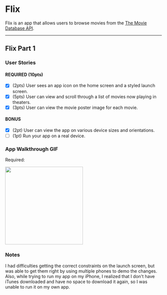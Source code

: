 # Flix

Flix is an app that allows users to browse movies from the [The Movie Database API](http://docs.themoviedb.apiary.io/#).

---

## Flix Part 1

### User Stories

#### REQUIRED (10pts)
- [x] (2pts) User sees an app icon on the home screen and a styled launch screen.
- [x] (5pts) User can view and scroll through a list of movies now playing in theaters.
- [x] (3pts) User can view the movie poster image for each movie.

#### BONUS
- [x] (2pt) User can view the app on various device sizes and orientations.
- [ ] (1pt) Run your app on a real device.

### App Walkthrough GIF

Required:

<img src = "http://g.recordit.co/aq57hWFSTD.gif" width = 250><br>




### Notes
I had difficulties getting the correct constraints on the launch screen, but was able to get them right by using multiple phones to demo the changes. Also, while trying to run my app on my iPhone, I realized that I don't have iTunes downloaded and have no space to download it again, so I was unable to run it on my own app. 
